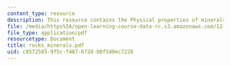 ```yaml
---
content_type: resource
description: This resource contains the Physical properties of minerals and rocks.
file: /media/https%3A/open-learning-course-data-rc.s3.amazonaws.com/12-102-environmental-earth-science-fall-2005/c85725859f5cf487b72db0f5d0ec7228_rocks_minerals.pdf
file_type: application/pdf
resourcetype: Document
title: rocks_minerals.pdf
uid: c8572585-9f5c-f487-b72d-b0f5d0ec7228
---
```

